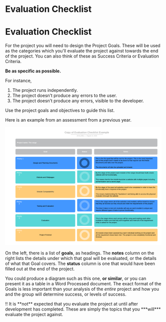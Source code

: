 # Evaluation Checklist

# Evaluation Checklist

For the project you will need to design the Project Goals. These will be used as the categories which you'll evaluate the project against towards the end of the project. You can also think of these as Success Criteria or Evaluation Criteria. 

**Be as specific as possible.**

For instance,

1. The project runs independently.
2. The project doesn’t produce any errors to the user.
3. The project doesn’t produce any errors, visible to the developer.

Use the project goals and objectives to guide this list.

Here is an example from an assessment from a previous year.

![evaluationCompleted3](_sharedContent/_images/evaluationCompleted3.png)

On the left, there is a list of **goals**, as headings. The **notes** column on the right lists the details under which that goal will be evaluated, or the details of what that Goal covers. The **status** column is one that would have been filled out at the end of the project.

You could produce a diagram such as this one, **or similar**, or you can present it as a table in a Word Processed document.  The exact format of the Goals is less important than your analysis of the *entire* project and how you and the group will determine success, or levels of success.

<aside>
‼️ It is **not** expected that you evaluate the project at until after development has completed. These are simply the topics that you ***will*** evaluate the project against.

</aside>